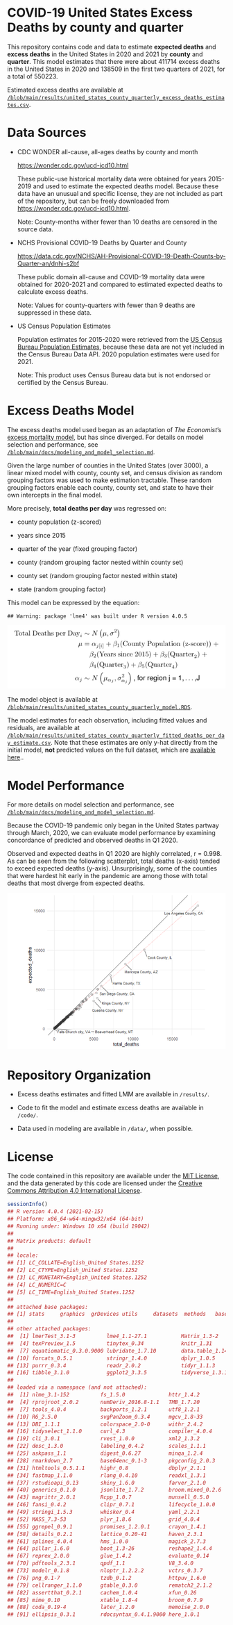 COVID-19 United States Excess Deaths by county and quarter
================

<!-- README.md is generated from README.Rmd. Please edit that file -->

This repository contains code and data to estimate **expected deaths**
and **excess deaths** in the United States in 2020 and 2021 by
**county** and **quarter**. This model estimates that there were about
411714 excess deaths in the United States in 2020 and 138509 in the
first two quarters of 2021, for a total of 550223.

Estimated excess deaths are available at
[`/blob/main/results/united_states_county_quarterly_excess_deaths_estimates.csv`](https://github.com/mymil/covid-19-united-states-county-quarterly-excess-deaths/blob/main/results/united_states_county_quarterly_excess_deaths_estimates.csv).

# Data Sources

-   CDC WONDER all-cause, all-ages deaths by county and month

    <https://wonder.cdc.gov/ucd-icd10.html>

    These public-use historical mortality data were obtained for years
    2015-2019 and used to estimate the expected deaths model. Because
    these data have an unusual and specific license, they are not
    included as part of the repository, but can be freely downloaded
    from <https://wonder.cdc.gov/ucd-icd10.html>.

    Note: County-months wither fewer than 10 deaths are censored in the
    source data.

-   NCHS Provisional COVID-19 Deaths by Quarter and County

    <https://data.cdc.gov/NCHS/AH-Provisional-COVID-19-Death-Counts-by-Quarter-an/dnhi-s2bf>

    These public domain all-cause and COVID-19 mortality data were
    obtained for 2020-2021 and compared to estimated expected deaths to
    calculate excess deaths.

    Note: Values for county-quarters with fewer than 9 deaths are
    suppressed in these data.

-   US Census Population Estimates

    Population estimates for 2015-2020 were retrieved from the [US
    Census Bureau Population
    Estimates](https://www.census.gov/programs-surveys/popest/technical-documentation/research/evaluation-estimates/2020-evaluation-estimates/2010s-counties-total.html),
    because these data are not yet included in the Census Bureau Data
    API. 2020 population estimates were used for 2021.

    Note: This product uses Census Bureau data but is not endorsed or
    certified by the Census Bureau.

# Excess Deaths Model

The excess deaths model used began as an adaptation of *The Economist*’s
[excess mortality
model](https://github.com/TheEconomist/covid-19-excess-deaths-tracker),
but has since diverged. For details on model selection and performance,
see
[`/blob/main/docs/modeling_and_model_selection.md`](https://github.com/mymil/covid-19-united-states-county-quarterly-excess-deaths/blob/main/docs/modeling_and_model_selection.md).

Given the large number of counties in the United States (over 3000), a
linear mixed model with county, county set, and census division as
random grouping factors was used to make estimation tractable. These
random grouping factors enable each county, county set, and state to
have their own intercepts in the final model.

More precisely, **total deaths per day** was regressed on:

-   county population (z-scored)

-   years since 2015

-   quarter of the year (fixed grouping factor)

-   county (random grouping factor nested within county set)

-   county set (random grouping factor nested within state)

-   state (random grouping factor)

This model can be expressed by the equation:

    ## Warning: package 'lme4' was built under R version 4.0.5

<img src="README_files/equation-1.png" width="702" />

The model object is available at
[`/blob/main/results/united_states_county_quarterly_model.RDS`](https://github.com/mymil/covid-19-united-states-county-quarterly-excess-deaths/blob/main/results/united_states_county_quarterly_model.RDS).

The model estimates for each observation, including fitted values and
residuals, are available at
[`/blob/main/results/united_states_county_quarterly_fitted_deaths_per_day_estimate.csv`](https://github.com/mymil/covid-19-united-states-county-quarterly-excess-deaths/blob/main/results/united_states_county_quarterly_fitted_deaths_per_day_estimate.csv).
Note that these estimates are only y-hat directly from the initial
model, **not** predicted values on the full dataset, which are
[available
here](https://github.com/mymil/covid-19-united-states-county-quarterly-excess-deaths/blob/main/results/united_states_county_quarterly_excess_deaths_estimates.csv)..

# Model Performance

For more details on model selection and performance, see
[`/blob/main/docs/modeling_and_model_selection.md`](https://github.com/mymil/covid-19-united-states-county-quarterly-excess-deaths/blob/main/docs/modeling_and_model_selection.md).

Because the COVID-19 pandemic only began in the United States partway
through March, 2020, we can evaluate model performance by examining
concordance of predicted and observed deaths in Q1 2020.

Observed and expected deaths in Q1 2020 are highly correlated, r =
0.998. As can be seen from the following scatterplot, total deaths
(x-axis) tended to exceed expected deaths (y-axis). Unsurprisingly, some
of the counties that were hardest hit early in the pandemic are among
those with total deaths that most diverge from expected deaths.

![](README_files/plot_comparison-1.png)<!-- -->

# Repository Organization

-   Excess deaths estimates and fitted LMM are available in `/results/`.

-   Code to fit the model and estimate excess deaths are available in
    `/code/`.

-   Data used in modeling are available in `/data/`, when possible.

# License

The code contained in this repository are available under the [MIT
License](https://opensource.org/licenses/MIT), and the data generated by
this code are licensed under the [Creative Commons Attribution 4.0
International License](https://creativecommons.org/licenses/by/4.0/).

``` r
sessionInfo()
## R version 4.0.4 (2021-02-15)
## Platform: x86_64-w64-mingw32/x64 (64-bit)
## Running under: Windows 10 x64 (build 19042)
## 
## Matrix products: default
## 
## locale:
## [1] LC_COLLATE=English_United States.1252 
## [2] LC_CTYPE=English_United States.1252   
## [3] LC_MONETARY=English_United States.1252
## [4] LC_NUMERIC=C                          
## [5] LC_TIME=English_United States.1252    
## 
## attached base packages:
## [1] stats     graphics  grDevices utils     datasets  methods   base     
## 
## other attached packages:
##  [1] lmerTest_3.1-3          lme4_1.1-27.1           Matrix_1.3-2           
##  [4] texPreview_1.5          tinytex_0.34            knitr_1.31             
##  [7] equatiomatic_0.3.0.9000 lubridate_1.7.10        data.table_1.14.0      
## [10] forcats_0.5.1           stringr_1.4.0           dplyr_1.0.5            
## [13] purrr_0.3.4             readr_2.0.2             tidyr_1.1.3            
## [16] tibble_3.1.0            ggplot2_3.3.5           tidyverse_1.3.1        
## 
## loaded via a namespace (and not attached):
##  [1] nlme_3.1-152          fs_1.5.0              httr_1.4.2           
##  [4] rprojroot_2.0.2       numDeriv_2016.8-1.1   TMB_1.7.20           
##  [7] tools_4.0.4           backports_1.2.1       utf8_1.2.1           
## [10] R6_2.5.0              svgPanZoom_0.3.4      mgcv_1.8-33          
## [13] DBI_1.1.1             colorspace_2.0-0      withr_2.4.2          
## [16] tidyselect_1.1.0      curl_4.3              compiler_4.0.4       
## [19] cli_3.0.1             rvest_1.0.0           xml2_1.3.2           
## [22] desc_1.3.0            labeling_0.4.2        scales_1.1.1         
## [25] askpass_1.1           digest_0.6.27         minqa_1.2.4          
## [28] rmarkdown_2.7         base64enc_0.1-3       pkgconfig_2.0.3      
## [31] htmltools_0.5.1.1     highr_0.8             dbplyr_2.1.1         
## [34] fastmap_1.1.0         rlang_0.4.10          readxl_1.3.1         
## [37] rstudioapi_0.13       shiny_1.6.0           farver_2.1.0         
## [40] generics_0.1.0        jsonlite_1.7.2        broom.mixed_0.2.6    
## [43] magrittr_2.0.1        Rcpp_1.0.7            munsell_0.5.0        
## [46] fansi_0.4.2           clipr_0.7.1           lifecycle_1.0.0      
## [49] stringi_1.5.3         whisker_0.4           yaml_2.2.1           
## [52] MASS_7.3-53           plyr_1.8.6            grid_4.0.4           
## [55] ggrepel_0.9.1         promises_1.2.0.1      crayon_1.4.1         
## [58] details_0.2.1         lattice_0.20-41       haven_2.3.1          
## [61] splines_4.0.4         hms_1.0.0             magick_2.7.3         
## [64] pillar_1.6.0          boot_1.3-26           reshape2_1.4.4       
## [67] reprex_2.0.0          glue_1.4.2            evaluate_0.14        
## [70] pdftools_2.3.1        qpdf_1.1              V8_3.4.0             
## [73] modelr_0.1.8          nloptr_1.2.2.2        vctrs_0.3.7          
## [76] png_0.1-7             tzdb_0.1.2            httpuv_1.6.0         
## [79] cellranger_1.1.0      gtable_0.3.0          rematch2_2.1.2       
## [82] assertthat_0.2.1      cachem_1.0.4          xfun_0.26            
## [85] mime_0.10             xtable_1.8-4          broom_0.7.9          
## [88] coda_0.19-4           later_1.2.0           memoise_2.0.0        
## [91] ellipsis_0.3.1        rdocsyntax_0.4.1.9000 here_1.0.1
```
